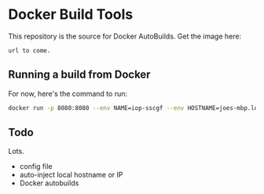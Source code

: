 # Docker Build Tools

This repository is the source for Docker AutoBuilds. Get the image here:

```
url to come.
```

## Running a build from Docker

For now, here's the command to run:

```sh
docker run -p 8080:8080 --env NAME=iop-sscgf --env HOSTNAME=joes-mbp.local -v "\$PWD/../site":/usr/src/site ideaurpose/tools npm run devserver
```

## Todo

Lots.

- config file
- auto-inject local hostname or IP
- Docker autobuilds
